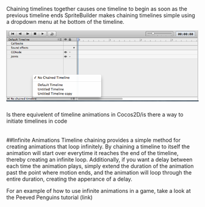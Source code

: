 Chaining timelines together causes one timeline to begin as soon as the previous timeline ends  SpriteBuilder makes chaining timelines simple using a dropdown menu at he bottom of the timeline.

![image](chain_timeline.png)

#####
Is there equivelent of timeline animations in Cocos2D/is there a way to initiate timelines in code
######


##Infinite Animations
Timeline chaining provides a simple method for creating animations that loop infinitely.  By chaining a timeline to itself the animation will start over everytime it reaches the end of the timeline, thereby creating an infinite loop.  Additionally, if you want a delay between each time the animation plays, simply extend the duration of the animation past the point where motion ends, and the animation will loop through the entire duration, creating the apperance of a delay.

For an example of how to use infinite animations in a game, take a look at the Peeved Penguins tutorial (link)